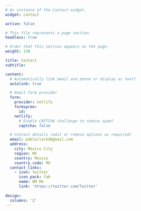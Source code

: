 ```yaml
---
# An instance of the Contact widget.
widget: contact

active: false

# This file represents a page section.
headless: true

# Order that this section appears on the page.
weight: 130

title: Contact
subtitle:

content:
  # Automatically link email and phone or display as text?
  autolink: true

  # Email form provider
  form:
    provider: netlify
    formspree:
      id:
    netlify:
      # Enable CAPTCHA challenge to reduce spam?
      captcha: false

  # Contact details (edit or remove options as required)
  email: pabloclarkd@gmail.com
  address:
    city: Mexico City
    region: MX
    country: Mexico
    country_code: MX
  contact_links:
    - icon: twitter
      icon_pack: fab
      name: DM Me
      link: 'https://twitter.com/Twitter'
      
design:
  columns: '2'
---
```

